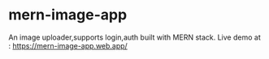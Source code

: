 # mern-image-app
An image uploader,supports login,auth built with MERN stack.
Live demo at : https://mern-image-app.web.app/
